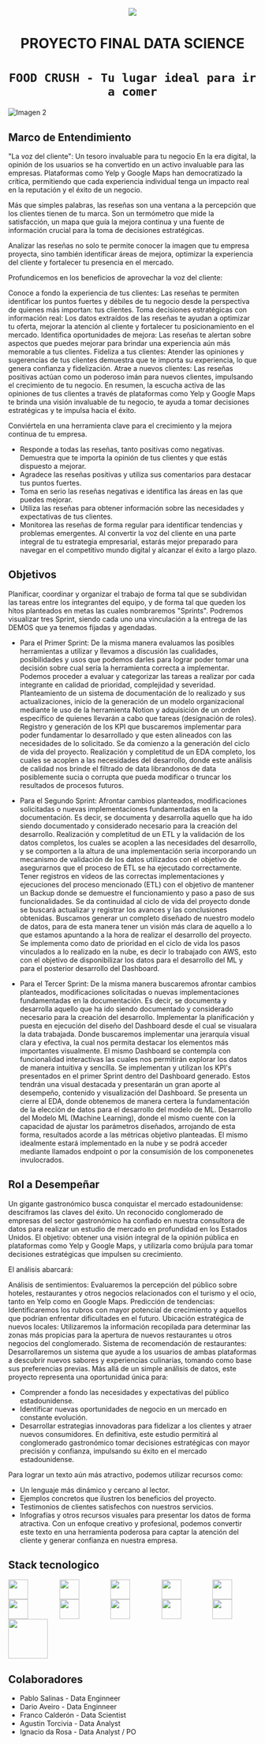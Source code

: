 <p align=center><img src=https://d31uz8lwfmyn8g.cloudfront.net/Assets/logo-henry-white-lg.png><p>

# <h1 align=center> **PROYECTO FINAL DATA SCIENCE** </h1>
# <h1 align="center">**`FOOD CRUSH - Tu lugar ideal para ir a comer`**</h1>

  ![Imagen 2](https://github.com/ignazio23/Proyecto_Final-Data_Science/blob/main/Utility/2024-02-15%2020_24_21-Window.png)

## **Marco de Entendimiento**

"La voz del cliente": Un tesoro invaluable para tu negocio
En la era digital, la opinión de los usuarios se ha convertido en un activo invaluable para las empresas. Plataformas como Yelp y Google Maps han democratizado la crítica, permitiendo que cada experiencia individual tenga un impacto real en la reputación y el éxito de un negocio.

Más que simples palabras, las reseñas son una ventana a la percepción que los clientes tienen de tu marca. Son un termómetro que mide la satisfacción, un mapa que guía la mejora continua y una fuente de información crucial para la toma de decisiones estratégicas.

Analizar las reseñas no solo te permite conocer la imagen que tu empresa proyecta, sino también identificar áreas de mejora, optimizar la experiencia del cliente y fortalecer tu presencia en el mercado.

Profundicemos en los beneficios de aprovechar la voz del cliente:

Conoce a fondo la experiencia de tus clientes: Las reseñas te permiten identificar los puntos fuertes y débiles de tu negocio desde la perspectiva de quienes más importan: tus clientes.
Toma decisiones estratégicas con información real: Los datos extraídos de las reseñas te ayudan a optimizar tu oferta, mejorar la atención al cliente y fortalecer tu posicionamiento en el mercado.
Identifica oportunidades de mejora: Las reseñas te alertan sobre aspectos que puedes mejorar para brindar una experiencia aún más memorable a tus clientes.
Fideliza a tus clientes: Atender las opiniones y sugerencias de tus clientes demuestra que te importa su experiencia, lo que genera confianza y fidelización.
Atrae a nuevos clientes: Las reseñas positivas actúan como un poderoso imán para nuevos clientes, impulsando el crecimiento de tu negocio.
En resumen, la escucha activa de las opiniones de tus clientes a través de plataformas como Yelp y Google Maps te brinda una visión invaluable de tu negocio, te ayuda a tomar decisiones estratégicas y te impulsa hacia el éxito.

Conviértela en una herramienta clave para el crecimiento y la mejora continua de tu empresa.

+ Responde a todas las reseñas, tanto positivas como negativas. Demuestra que te importa la opinión de tus clientes y que estás dispuesto a mejorar.
+ Agradece las reseñas positivas y utiliza sus comentarios para destacar tus puntos fuertes.
+ Toma en serio las reseñas negativas e identifica las áreas en las que puedes mejorar.
+ Utiliza las reseñas para obtener información sobre las necesidades y expectativas de tus clientes.
+ Monitorea las reseñas de forma regular para identificar tendencias y problemas emergentes.
Al convertir la voz del cliente en una parte integral de tu estrategia empresarial, estarás mejor preparado para navegar en el competitivo mundo digital y alcanzar el éxito a largo plazo.

## **Objetivos**

Planificar, coordinar y organizar el trabajo de forma tal que se subdividan las tareas entre los integrantes del equipo, y de forma tal que queden los hitos planteados en metas las cuales nombraremos "Sprints".
Podremos visualizar tres Sprint, siendo cada uno una vinculación a la entrega de las DEMOS que ya tenemos fijadas y agendadas. 
- Para el Primer Sprint:
De la misma manera evaluamos las posibles herramientas a utilizar y llevamos a discusión las cualidades, posibilidades y usos que podemos darles para lograr poder tomar una decisión sobre cual sería la herramienta correcta a implementar.
Podemos proceder a evaluar y categorizar las tareas a realizar por cada integrante en calidad de prioridad, complejidad y severidad.
Planteamiento de un sistema de documentación de lo realizado y sus actualizaciones, inicio de la generación de un modelo organizacional mediante le uso de la herramienta Notion y adquisición de un orden específico de quienes llevarán a cabo que tareas (designación de roles).
Registro y generación de los KPI que buscaremos implementar para poder fundamentar lo desarrollado y que esten alineados con las necesidades de lo solicitado.
Se da comienzo a la generación del ciclo de vida del proyecto.
Realización y completitud de un EDA completo, los cuales se acoplen a las necesidades del desarrollo, donde este análisis de calidad nos brinde el filtrado de data librandonos de data posiblemente sucia o corrupta que pueda modificar o truncar los resultados de procesos futuros.

- Para el Segundo Sprint:
Afrontar cambios planteados, modificaciones solicitadas o nuevas implementaciones fundamentadas en la documentación. Es decir, se documenta y desarrolla aquello que ha ido siendo documentado y considerado necesario para la creación del desarrollo.
Realización y completitud de un ETL y la validación de los datos completos, los cuales se acoplen a las necesidades del desarrollo, y se comporten a la altura de una implementación seria incorporando un mecanismo de validación de los datos utilizados con el objetivo de asegurarnos que el proceso de ETL se ha ejecutado correctamente.
Tener registros en videos de las correctas implementaciones y ejecuciones del proceso mencionado (ETL) con el objetivo de mantener un Backup donde se demuestre el funcionamiento y paso a paso de sus funcionalidades.
Se da continuidad al ciclo de vida del proyecto donde se buscará actualizar y registrar los avances y las conclusiones obtenidas. 
Buscamos generar un completo diseñado de nuestro modelo de datos, para de esta manera tener un visión más clara de aquello a lo que estamos apuntando a la hora de realizar el desarrollo del proyecto.
Se implementa como dato de prioridad en el ciclo de vida los pasos vinculados a lo realizado en la nube, es decir lo trabajado con AWS, esto con el objetivo de disponibilizar los datos para el desarrollo del ML y para el posterior desarrollo del Dashboard.

- Para el Tercer Sprint:
De la misma manera buscaremos afrontar cambios planteados, modificaciones solicitadas o nuevas implementaciones fundamentadas en la documentación. Es decir, se documenta y desarrolla aquello que ha ido siendo documentado y considerado necesario para la creación del desarrollo.
Implementar la planificación y puesta en ejecución del diseño del Dashboard desde el cual se visualara la data trabajada. Donde buscaremos implementar una jerarquía visual clara y efectiva, la cual nos permita destacar los elementos más importantes visualmente.
El mismo Dashboard se contempla con funcionalidad interactivas las cuales nos permitirán explorar los datos de manera intuitiva y sencilla.
Se implementan y utilizan los KPI's presentados en el primer Sprint dentro del Dashboard generado. Estos tendrán una visual destacada y presentarán un gran aporte al desempeño, contenido y visualización del Dashboard.
Se presenta un cierre al EDA, donde obtenemos de manera certera la fundamentación de la elección de datos para el desarrollo del modelo de ML.
Desarrollo del Modelo ML (Machine Learning), donde el mismo cuente con la capacidad de ajustar los parámetros diseñados, arrojando de esta forma, resultados acorde a las métricas objetivo planteadas. El mismo idealmente estará implementado en la nube y se podrá acceder mediante llamados endpoint o por la consumisión de los componenetes invulocrados.

## **Rol a Desempeñar**

Un gigante gastronómico busca conquistar el mercado estadounidense: desciframos las claves del éxito.
Un reconocido conglomerado de empresas del sector gastronómico ha confiado en nuestra consultora de datos para realizar un estudio de mercado en profundidad en los Estados Unidos. El objetivo: obtener una visión integral de la opinión pública en plataformas como Yelp y Google Maps, y utilizarla como brújula para tomar decisiones estratégicas que impulsen su crecimiento.

El análisis abarcará:

Análisis de sentimientos: Evaluaremos la percepción del público sobre hoteles, restaurantes y otros negocios relacionados con el turismo y el ocio, tanto en Yelp como en Google Maps.
Predicción de tendencias: Identificaremos los rubros con mayor potencial de crecimiento y aquellos que podrían enfrentar dificultades en el futuro.
Ubicación estratégica de nuevos locales: Utilizaremos la información recopilada para determinar las zonas más propicias para la apertura de nuevos restaurantes u otros negocios del conglomerado.
Sistema de recomendación de restaurantes: Desarrollaremos un sistema que ayude a los usuarios de ambas plataformas a descubrir nuevos sabores y experiencias culinarias, tomando como base sus preferencias previas.
Más allá de un simple análisis de datos, este proyecto representa una oportunidad única para:

+ Comprender a fondo las necesidades y expectativas del público estadounidense.
+ Identificar nuevas oportunidades de negocio en un mercado en constante evolución.
+ Desarrollar estrategias innovadoras para fidelizar a los clientes y atraer nuevos consumidores.
En definitiva, este estudio permitirá al conglomerado gastronómico tomar decisiones estratégicas con mayor precisión y confianza, impulsando su éxito en el mercado estadounidense.

Para lograr un texto aún más atractivo, podemos utilizar recursos como:

+ Un lenguaje más dinámico y cercano al lector.
+ Ejemplos concretos que ilustren los beneficios del proyecto.
+ Testimonios de clientes satisfechos con nuestros servicios.
+ Infografías y otros recursos visuales para presentar los datos de forma atractiva.
Con un enfoque creativo y profesional, podemos convertir este texto en una herramienta poderosa para captar la atención del cliente y generar confianza en nuestra empresa.


## Stack tecnologico

<div style="display: flex; justify-content: space-between; flex-wrap:wrap; width: 100%">
    <img src="https://api.iconify.design/devicon:notion.svg" 
        style="width: 40px; margin-right:50px"/>
    <img src="https://api.iconify.design/devicon:python-wordmark.svg" 
        style="width: 40px; margin-right:50px"/>
    <img src="https://api.iconify.design/devicon:jupyter-wordmark.svg" 
        style="width: 40px; margin-right:50px"/>
    <img src="https://api.iconify.design/devicon:pandas-wordmark.svg" 
        style="width: 40px; margin-right:50px"/>
    <img src="https://api.iconify.design/devicon:matplotlib-wordmark.svg" 
        style="width: 40px; margin-right:50px"/>
    <img src="https://api.iconify.design/devicon:github.svg" 
        style="width: 40px; margin-right:50px"/>
    <img src="https://api.iconify.design/logos:microsoft-power-bi.svg" 
        style="width: 40px; margin-right:50px"/>
    <img src="https://api.iconify.design/devicon:vscode-wordmark.svg" 
        style="width: 40px; margin-right:50px"/>
    <img src="https://api.iconify.design/devicon:googlecloud.svg" 
        style="width: 40px; margin-right:50px"/>
    <img src="https://api.iconify.design/devicon:streamlit-wordmark.svg" 
        style="width: 40px; margin-right:50px"/>
    <img src="https://upload.wikimedia.org/wikipedia/commons/d/d0/Google_Colaboratory_SVG_Logo.svg" 
        style="width: 80px; margin-right:50px"/>
</div>


## Colaboradores

+ Pablo Salinas - Data Enginneer
+ Dario Aveiro - Data Enginneer
+ Franco Calderón - Data Scientist
+ Agustin Torcivia - Data Analyst
+ Ignacio da Rosa - Data Analyst / PO

